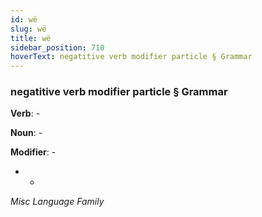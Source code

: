 ```yaml
---
id: wë
slug: wë
title: wë
sidebar_position: 710
hoverText: negatitive verb modifier particle § Grammar
---
```


### negatitive verb modifier particle § Grammar

**Verb**: -

**Noun**: -

**Modifier**: -

- -

*Misc Language Family*